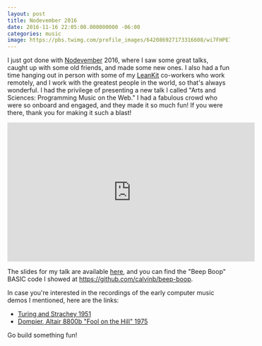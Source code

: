 ```yaml
---
layout: post
title: Nodevember 2016
date: 2016-11-16 22:05:00.000000000 -06:00
categories: music
image: https://pbs.twimg.com/profile_images/642086927173316608/wi7FHPE7.png
---
```

I just got done with [Nodevember](http://nodevember.org/) 2016, where I saw some great talks, caught up with some old friends, and made some new ones. I also had a fun time hanging out in person with some of my [LeanKit](https://www.leankit.com) co-workers who work remotely, and I work with the greatest people in the world, so that's always wonderful. I had the privilege of presenting a new talk I called "Arts and Sciences: Programming Music on the Web." I had a fabulous crowd who were so onboard and engaged, and they made it so much fun! If you were there, thank you for making it such a blast!

<iframe width="560" height="315" src="https://www.youtube.com/embed/BI07FgIDEYM" frameborder="0" allowfullscreen></iframe>

The slides for my talk are available [here](https://docs.google.com/presentation/d/1XRB9_aLJa-hV9CKE60cQt4_vfQAFw_iaGK5H9P8jWpE), and you can find the "Beep Boop" BASIC code I showed at https://github.com/calvinb/beep-boop.

In case you're interested in the recordings of the early computer music demos I mentioned, here are the links:

* [Turing and Strachey 1951](https://www.theguardian.com/science/2016/sep/26/first-recording-computer-generated-music-created-alan-turing-restored-enigma-code)
* [Dompier, Altair 8800b "Fool on the Hill" 1975](https://www.youtube.com/watch?v=fgYhVnmeWrk)

Go build something fun!
